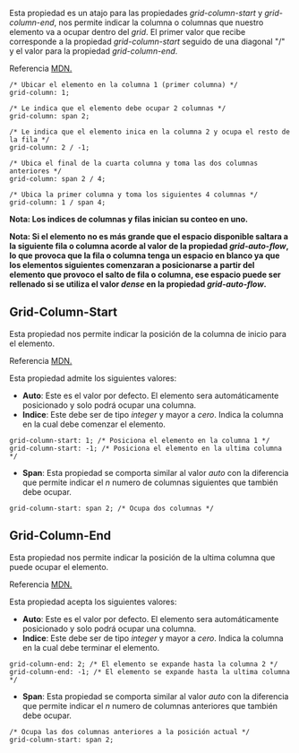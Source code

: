 Esta propiedad es un atajo para las propiedades *grid-column-start* y *grid-column-end*, nos permite indicar la columna o columnas que nuestro elemento va a ocupar dentro del *grid*. El primer valor que recibe corresponde a la propiedad *grid-column-start* seguido de una diagonal "/" y el valor para la propiedad *grid-column-end*.

Referencia [MDN.](https://developer.mozilla.org/en-US/docs/Web/CSS/grid-column)

```
/* Ubicar el elemento en la columna 1 (primer columna) */
grid-column: 1;

/* Le indica que el elemento debe ocupar 2 columnas */
grid-column: span 2;

/* Le indica que el elemento inica en la columna 2 y ocupa el resto de la fila */
grid-column: 2 / -1;

/* Ubica el final de la cuarta columna y toma las dos columnas anteriores */
grid-column: span 2 / 4;

/* Ubica la primer columna y toma los siguientes 4 columnas */
grid-column: 1 / span 4;
```

**Nota: Los indices de columnas y filas inician su conteo en uno.**

**Nota: Si el elemento no es más grande que el espacio disponible saltara a la siguiente fila o columna acorde al valor de la propiedad *grid-auto-flow*, lo que provoca que la fila o columna tenga un espacio en blanco ya que los elementos siguientes comenzaran a posicionarse a partir del elemento que provoco el salto de fila o columna, ese espacio puede ser rellenado si se utiliza el valor *dense* en la propiedad *grid-auto-flow*.**
## Grid-Column-Start

Esta propiedad nos permite indicar la posición de la columna de inicio para el elemento.

Referencia [MDN.](https://developer.mozilla.org/en-US/docs/Web/CSS/grid-column-start)

Esta propiedad admite los siguientes valores:

- **Auto**: Este es el valor por defecto. El elemento sera automáticamente posicionado y solo podrá ocupar una columna.
- **Indice**: Este debe ser de tipo *integer* y mayor a *cero*. Indica la columna en la cual debe comenzar el elemento.

```
grid-column-start: 1; /* Posiciona el elemento en la columna 1 */
grid-column-start: -1; /* Posiciona el elemento en la ultima columna */
```

- **Span**: Esta propiedad se comporta similar al valor *auto* con la diferencia que permite indicar el *n* numero de columnas siguientes que también debe ocupar.

```
grid-column-start: span 2; /* Ocupa dos columnas */
```
## Grid-Column-End

Esta propiedad nos permite indicar la posición de la ultima columna que puede ocupar el elemento.

Referencia [MDN.](https://developer.mozilla.org/en-US/docs/Web/CSS/grid-column-end)

Esta propiedad acepta los siguientes valores:

- **Auto**: Este es el valor por defecto. El elemento sera automáticamente posicionado y solo podrá ocupar una columna.
- **Indice**: Este debe ser de tipo *integer* y mayor a *cero*. Indica la columna en la cual debe terminar el elemento.

```
grid-column-end: 2; /* El elemento se expande hasta la columna 2 */
grid-column-end: -1; /* El elemento se expande hasta la ultima columna */
```

- **Span**: Esta propiedad se comporta similar al valor *auto* con la diferencia que permite indicar el *n* numero de columnas anteriores que también debe ocupar.

```
/* Ocupa las dos columnas anteriores a la posición actual */
grid-column-start: span 2;
```